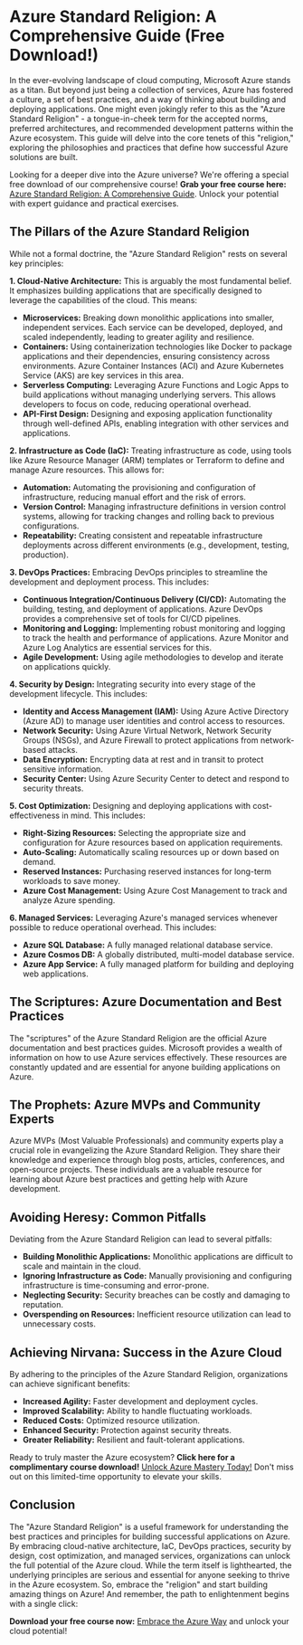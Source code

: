# Azure Standard Religion: A Comprehensive Guide (Free Download!)

In the ever-evolving landscape of cloud computing, Microsoft Azure stands as a titan. But beyond just being a collection of services, Azure has fostered a culture, a set of best practices, and a way of thinking about building and deploying applications. One might even jokingly refer to this as the "Azure Standard Religion" - a tongue-in-cheek term for the accepted norms, preferred architectures, and recommended development patterns within the Azure ecosystem. This guide will delve into the core tenets of this "religion," exploring the philosophies and practices that define how successful Azure solutions are built.

Looking for a deeper dive into the Azure universe? We're offering a special free download of our comprehensive course! **Grab your free course here:** [Azure Standard Religion: A Comprehensive Guide](https://udemywork.com/azure-standard-religion). Unlock your potential with expert guidance and practical exercises.

## The Pillars of the Azure Standard Religion

While not a formal doctrine, the "Azure Standard Religion" rests on several key principles:

**1. Cloud-Native Architecture:** This is arguably the most fundamental belief.  It emphasizes building applications that are specifically designed to leverage the capabilities of the cloud. This means:

*   **Microservices:** Breaking down monolithic applications into smaller, independent services. Each service can be developed, deployed, and scaled independently, leading to greater agility and resilience.
*   **Containers:** Using containerization technologies like Docker to package applications and their dependencies, ensuring consistency across environments. Azure Container Instances (ACI) and Azure Kubernetes Service (AKS) are key services in this area.
*   **Serverless Computing:**  Leveraging Azure Functions and Logic Apps to build applications without managing underlying servers. This allows developers to focus on code, reducing operational overhead.
*   **API-First Design:** Designing and exposing application functionality through well-defined APIs, enabling integration with other services and applications.

**2. Infrastructure as Code (IaC):**  Treating infrastructure as code, using tools like Azure Resource Manager (ARM) templates or Terraform to define and manage Azure resources. This allows for:

*   **Automation:** Automating the provisioning and configuration of infrastructure, reducing manual effort and the risk of errors.
*   **Version Control:** Managing infrastructure definitions in version control systems, allowing for tracking changes and rolling back to previous configurations.
*   **Repeatability:**  Creating consistent and repeatable infrastructure deployments across different environments (e.g., development, testing, production).

**3. DevOps Practices:** Embracing DevOps principles to streamline the development and deployment process. This includes:

*   **Continuous Integration/Continuous Delivery (CI/CD):** Automating the building, testing, and deployment of applications. Azure DevOps provides a comprehensive set of tools for CI/CD pipelines.
*   **Monitoring and Logging:**  Implementing robust monitoring and logging to track the health and performance of applications. Azure Monitor and Azure Log Analytics are essential services for this.
*   **Agile Development:**  Using agile methodologies to develop and iterate on applications quickly.

**4. Security by Design:** Integrating security into every stage of the development lifecycle.  This includes:

*   **Identity and Access Management (IAM):**  Using Azure Active Directory (Azure AD) to manage user identities and control access to resources.
*   **Network Security:**  Using Azure Virtual Network, Network Security Groups (NSGs), and Azure Firewall to protect applications from network-based attacks.
*   **Data Encryption:**  Encrypting data at rest and in transit to protect sensitive information.
*   **Security Center:** Using Azure Security Center to detect and respond to security threats.

**5. Cost Optimization:** Designing and deploying applications with cost-effectiveness in mind.  This includes:

*   **Right-Sizing Resources:**  Selecting the appropriate size and configuration for Azure resources based on application requirements.
*   **Auto-Scaling:**  Automatically scaling resources up or down based on demand.
*   **Reserved Instances:**  Purchasing reserved instances for long-term workloads to save money.
*   **Azure Cost Management:** Using Azure Cost Management to track and analyze Azure spending.

**6. Managed Services:** Leveraging Azure's managed services whenever possible to reduce operational overhead.  This includes:

*   **Azure SQL Database:**  A fully managed relational database service.
*   **Azure Cosmos DB:** A globally distributed, multi-model database service.
*   **Azure App Service:** A fully managed platform for building and deploying web applications.

## The Scriptures: Azure Documentation and Best Practices

The "scriptures" of the Azure Standard Religion are the official Azure documentation and best practices guides.  Microsoft provides a wealth of information on how to use Azure services effectively.  These resources are constantly updated and are essential for anyone building applications on Azure.

## The Prophets: Azure MVPs and Community Experts

Azure MVPs (Most Valuable Professionals) and community experts play a crucial role in evangelizing the Azure Standard Religion.  They share their knowledge and experience through blog posts, articles, conferences, and open-source projects.  These individuals are a valuable resource for learning about Azure best practices and getting help with Azure development.

## Avoiding Heresy: Common Pitfalls

Deviating from the Azure Standard Religion can lead to several pitfalls:

*   **Building Monolithic Applications:**  Monolithic applications are difficult to scale and maintain in the cloud.
*   **Ignoring Infrastructure as Code:**  Manually provisioning and configuring infrastructure is time-consuming and error-prone.
*   **Neglecting Security:**  Security breaches can be costly and damaging to reputation.
*   **Overspending on Resources:**  Inefficient resource utilization can lead to unnecessary costs.

## Achieving Nirvana: Success in the Azure Cloud

By adhering to the principles of the Azure Standard Religion, organizations can achieve significant benefits:

*   **Increased Agility:**  Faster development and deployment cycles.
*   **Improved Scalability:**  Ability to handle fluctuating workloads.
*   **Reduced Costs:**  Optimized resource utilization.
*   **Enhanced Security:**  Protection against security threats.
*   **Greater Reliability:**  Resilient and fault-tolerant applications.

Ready to truly master the Azure ecosystem? **Click here for a complimentary course download!** [Unlock Azure Mastery Today!](https://udemywork.com/azure-standard-religion) Don't miss out on this limited-time opportunity to elevate your skills.

## Conclusion

The "Azure Standard Religion" is a useful framework for understanding the best practices and principles for building successful applications on Azure. By embracing cloud-native architecture, IaC, DevOps practices, security by design, cost optimization, and managed services, organizations can unlock the full potential of the Azure cloud. While the term itself is lighthearted, the underlying principles are serious and essential for anyone seeking to thrive in the Azure ecosystem. So, embrace the "religion" and start building amazing things on Azure! And remember, the path to enlightenment begins with a single click:

**Download your free course now:** [Embrace the Azure Way](https://udemywork.com/azure-standard-religion) and unlock your cloud potential!
